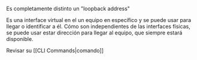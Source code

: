 Es completamente distinto un "loopback address"

Es una interface virtual en el un equipo en específico y se puede usar para llegar o identificar a él.
Cómo son independientes de las interfaces físicas, se puede usar estar dirección para llegar al equipo, que siempre estará disponible.

Revisar su [[CLI Commands|comando]]